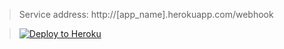 
> Service address: http://[app_name].herokuapp.com/webhook

> [![Deploy to Heroku](https://www.herokucdn.com/deploy/button.svg)](https://heroku.com/deploy)
